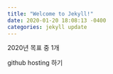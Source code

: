 ```yaml
---
title: "Welcome to Jekyll!"
date: 2020-01-20 18:08:13 -0400
categories: jekyll update
---
```


2020년 목표 중 1개

github hosting 하기
